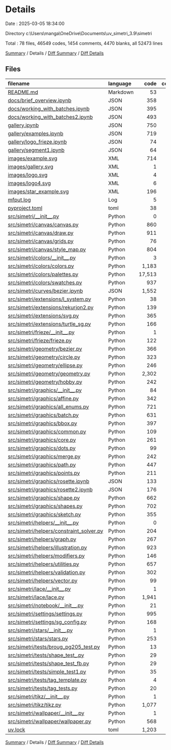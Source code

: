 # Details

Date : 2025-03-05 18:34:00

Directory c:\\Users\\manga\\OneDrive\\Documents\\uv_simetri_3.9\\simetri

Total : 78 files,  46549 codes, 1454 comments, 4470 blanks, all 52473 lines

[Summary](results.md) / Details / [Diff Summary](diff.md) / [Diff Details](diff-details.md)

## Files
| filename | language | code | comment | blank | total |
| :--- | :--- | ---: | ---: | ---: | ---: |
| [README.md](/README.md) | Markdown | 53 | 0 | 34 | 87 |
| [docs/brief\_overview.ipynb](/docs/brief_overview.ipynb) | JSON | 358 | 0 | 1 | 359 |
| [docs/working\_with\_batches.ipynb](/docs/working_with_batches.ipynb) | JSON | 395 | 0 | 1 | 396 |
| [docs/working\_with\_batches2.ipynb](/docs/working_with_batches2.ipynb) | JSON | 493 | 0 | 1 | 494 |
| [gallery.ipynb](/gallery.ipynb) | JSON | 750 | 0 | 1 | 751 |
| [gallery/examples.ipynb](/gallery/examples.ipynb) | JSON | 719 | 0 | 1 | 720 |
| [gallery/logo\_frieze.ipynb](/gallery/logo_frieze.ipynb) | JSON | 74 | 0 | 1 | 75 |
| [gallery/segment1.ipynb](/gallery/segment1.ipynb) | JSON | 64 | 0 | 1 | 65 |
| [images/example.svg](/images/example.svg) | XML | 714 | 0 | 1 | 715 |
| [images/gallery.svg](/images/gallery.svg) | XML | 1 | 0 | 0 | 1 |
| [images/logo.svg](/images/logo.svg) | XML | 4 | 0 | 1 | 5 |
| [images/logo4.svg](/images/logo4.svg) | XML | 6 | 0 | 1 | 7 |
| [images/star\_example.svg](/images/star_example.svg) | XML | 196 | 0 | 1 | 197 |
| [mfput.log](/mfput.log) | Log | 5 | 0 | 5 | 10 |
| [pyproject.toml](/pyproject.toml) | toml | 38 | 0 | 6 | 44 |
| [src/simetri/\_\_init\_\_.py](/src/simetri/__init__.py) | Python | 0 | 0 | 1 | 1 |
| [src/simetri/canvas/canvas.py](/src/simetri/canvas/canvas.py) | Python | 860 | 2 | 147 | 1,009 |
| [src/simetri/canvas/draw.py](/src/simetri/canvas/draw.py) | Python | 911 | 6 | 151 | 1,068 |
| [src/simetri/canvas/grids.py](/src/simetri/canvas/grids.py) | Python | 76 | 7 | 36 | 119 |
| [src/simetri/canvas/style\_map.py](/src/simetri/canvas/style_map.py) | Python | 804 | 272 | 203 | 1,279 |
| [src/simetri/colors/\_\_init\_\_.py](/src/simetri/colors/__init__.py) | Python | 3 | 1 | 2 | 6 |
| [src/simetri/colors/colors.py](/src/simetri/colors/colors.py) | Python | 1,183 | 10 | 80 | 1,273 |
| [src/simetri/colors/palettes.py](/src/simetri/colors/palettes.py) | Python | 17,513 | 135 | 213 | 17,861 |
| [src/simetri/colors/swatches.py](/src/simetri/colors/swatches.py) | Python | 937 | 0 | 8 | 945 |
| [src/simetri/curves/bezier.ipynb](/src/simetri/curves/bezier.ipynb) | JSON | 1,552 | 0 | 1 | 1,553 |
| [src/simetri/extensions/l\_system.py](/src/simetri/extensions/l_system.py) | Python | 38 | 54 | 25 | 117 |
| [src/simetri/extensions/rekurjon2.py](/src/simetri/extensions/rekurjon2.py) | Python | 139 | 0 | 25 | 164 |
| [src/simetri/extensions/svg.py](/src/simetri/extensions/svg.py) | Python | 365 | 1 | 47 | 413 |
| [src/simetri/extensions/turtle\_sg.py](/src/simetri/extensions/turtle_sg.py) | Python | 166 | 2 | 37 | 205 |
| [src/simetri/frieze/\_\_init\_\_.py](/src/simetri/frieze/__init__.py) | Python | 1 | 0 | 1 | 2 |
| [src/simetri/frieze/frieze.py](/src/simetri/frieze/frieze.py) | Python | 122 | 3 | 26 | 151 |
| [src/simetri/geometry/bezier.py](/src/simetri/geometry/bezier.py) | Python | 366 | 39 | 74 | 479 |
| [src/simetri/geometry/circle.py](/src/simetri/geometry/circle.py) | Python | 323 | 19 | 59 | 401 |
| [src/simetri/geometry/ellipse.py](/src/simetri/geometry/ellipse.py) | Python | 246 | 322 | 144 | 712 |
| [src/simetri/geometry/geometry.py](/src/simetri/geometry/geometry.py) | Python | 2,302 | 98 | 479 | 2,879 |
| [src/simetri/geometry/hobby.py](/src/simetri/geometry/hobby.py) | Python | 242 | 18 | 32 | 292 |
| [src/simetri/graphics/\_\_init\_\_.py](/src/simetri/graphics/__init__.py) | Python | 84 | 5 | 19 | 108 |
| [src/simetri/graphics/affine.py](/src/simetri/graphics/affine.py) | Python | 342 | 21 | 114 | 477 |
| [src/simetri/graphics/all\_enums.py](/src/simetri/graphics/all_enums.py) | Python | 721 | 45 | 154 | 920 |
| [src/simetri/graphics/batch.py](/src/simetri/graphics/batch.py) | Python | 631 | 2 | 116 | 749 |
| [src/simetri/graphics/bbox.py](/src/simetri/graphics/bbox.py) | Python | 397 | 4 | 82 | 483 |
| [src/simetri/graphics/common.py](/src/simetri/graphics/common.py) | Python | 109 | 3 | 27 | 139 |
| [src/simetri/graphics/core.py](/src/simetri/graphics/core.py) | Python | 261 | 2 | 48 | 311 |
| [src/simetri/graphics/dots.py](/src/simetri/graphics/dots.py) | Python | 99 | 0 | 26 | 125 |
| [src/simetri/graphics/merge.py](/src/simetri/graphics/merge.py) | Python | 242 | 3 | 28 | 273 |
| [src/simetri/graphics/path.py](/src/simetri/graphics/path.py) | Python | 447 | 4 | 82 | 533 |
| [src/simetri/graphics/points.py](/src/simetri/graphics/points.py) | Python | 211 | 1 | 53 | 265 |
| [src/simetri/graphics/rosette.ipynb](/src/simetri/graphics/rosette.ipynb) | JSON | 133 | 0 | 1 | 134 |
| [src/simetri/graphics/rosette2.ipynb](/src/simetri/graphics/rosette2.ipynb) | JSON | 176 | 0 | 1 | 177 |
| [src/simetri/graphics/shape.py](/src/simetri/graphics/shape.py) | Python | 662 | 0 | 132 | 794 |
| [src/simetri/graphics/shapes.py](/src/simetri/graphics/shapes.py) | Python | 702 | 3 | 159 | 864 |
| [src/simetri/graphics/sketch.py](/src/simetri/graphics/sketch.py) | Python | 355 | 0 | 72 | 427 |
| [src/simetri/helpers/\_\_init\_\_.py](/src/simetri/helpers/__init__.py) | Python | 0 | 0 | 1 | 1 |
| [src/simetri/helpers/constraint\_solver.py](/src/simetri/helpers/constraint_solver.py) | Python | 204 | 63 | 102 | 369 |
| [src/simetri/helpers/graph.py](/src/simetri/helpers/graph.py) | Python | 267 | 1 | 69 | 337 |
| [src/simetri/helpers/illustration.py](/src/simetri/helpers/illustration.py) | Python | 923 | 18 | 118 | 1,059 |
| [src/simetri/helpers/modifiers.py](/src/simetri/helpers/modifiers.py) | Python | 146 | 0 | 26 | 172 |
| [src/simetri/helpers/utilities.py](/src/simetri/helpers/utilities.py) | Python | 657 | 19 | 206 | 882 |
| [src/simetri/helpers/validation.py](/src/simetri/helpers/validation.py) | Python | 302 | 4 | 84 | 390 |
| [src/simetri/helpers/vector.py](/src/simetri/helpers/vector.py) | Python | 99 | 0 | 36 | 135 |
| [src/simetri/lace/\_\_init\_\_.py](/src/simetri/lace/__init__.py) | Python | 1 | 0 | 1 | 2 |
| [src/simetri/lace/lace.py](/src/simetri/lace/lace.py) | Python | 1,941 | 164 | 298 | 2,403 |
| [src/simetri/notebook/\_\_init\_\_.py](/src/simetri/notebook/__init__.py) | Python | 21 | 1 | 8 | 30 |
| [src/simetri/settings/settings.py](/src/simetri/settings/settings.py) | Python | 995 | 34 | 51 | 1,080 |
| [src/simetri/settings/sg\_config.py](/src/simetri/settings/sg_config.py) | Python | 168 | 9 | 57 | 234 |
| [src/simetri/stars/\_\_init\_\_.py](/src/simetri/stars/__init__.py) | Python | 1 | 0 | 1 | 2 |
| [src/simetri/stars/stars.py](/src/simetri/stars/stars.py) | Python | 253 | 0 | 49 | 302 |
| [src/simetri/tests/broug\_pg205\_test.py](/src/simetri/tests/broug_pg205_test.py) | Python | 13 | 0 | 3 | 16 |
| [src/simetri/tests/shape\_test\_.py](/src/simetri/tests/shape_test_.py) | Python | 29 | 0 | 9 | 38 |
| [src/simetri/tests/shape\_test\_fb.py](/src/simetri/tests/shape_test_fb.py) | Python | 29 | 3 | 7 | 39 |
| [src/simetri/tests/simple\_test1.py](/src/simetri/tests/simple_test1.py) | Python | 35 | 2 | 14 | 51 |
| [src/simetri/tests/tag\_template.py](/src/simetri/tests/tag_template.py) | Python | 4 | 1 | 3 | 8 |
| [src/simetri/tests/tag\_tests.py](/src/simetri/tests/tag_tests.py) | Python | 20 | 0 | 6 | 26 |
| [src/simetri/tikz/\_\_init\_\_.py](/src/simetri/tikz/__init__.py) | Python | 1 | 0 | 1 | 2 |
| [src/simetri/tikz/tikz.py](/src/simetri/tikz/tikz.py) | Python | 1,077 | 38 | 196 | 1,311 |
| [src/simetri/wallpaper/\_\_init\_\_.py](/src/simetri/wallpaper/__init__.py) | Python | 1 | 0 | 1 | 2 |
| [src/simetri/wallpaper/wallpaper.py](/src/simetri/wallpaper/wallpaper.py) | Python | 568 | 15 | 111 | 694 |
| [uv.lock](/uv.lock) | toml | 1,203 | 0 | 51 | 1,254 |

[Summary](results.md) / Details / [Diff Summary](diff.md) / [Diff Details](diff-details.md)